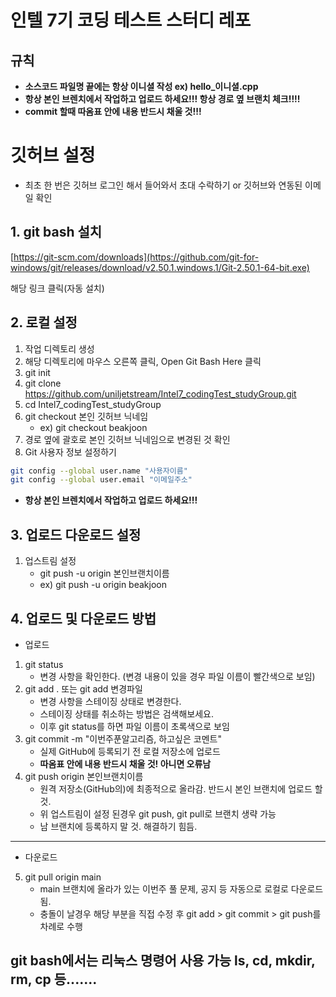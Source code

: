 # 인텔 7기 코딩 테스트 스터디 레포

## 규칙
- **소스코드 파일명 끝에는 항상 이니셜 작성 ex) hello_이니셜.cpp**
- **항상 본인 브렌치에서 작업하고 업로드 하세요!!! 항상 경로 옆 브랜치 체크!!!!**
- **commit 할때 따옴표 안에 내용 반드시 채울 것!!!**

# 깃허브 설정
- 최초 한 번은 깃허브 로그인 해서 들어와서 초대 수락하기 or 깃허브와 연동된 이메일 확인

## 1. git bash 설치

[https://git-scm.com/downloads](https://github.com/git-for-windows/git/releases/download/v2.50.1.windows.1/Git-2.50.1-64-bit.exe)

해당 링크 클릭(자동 설치)

## 2. 로컬 설정

1. 작업 디렉토리 생성
2. 해당 디렉토리에 마우스 오른쪽 클릭, Open Git Bash Here 클릭
3. git init
4. git clone https://github.com/uniljetstream/Intel7_codingTest_studyGroup.git
5. cd Intel7_codingTest_studyGroup
6. git checkout 본인 깃허브 닉네임
   - ex) git checkout beakjoon
8. 경로 옆에 괄호로 본인 깃허브 닉네임으로 변경된 것 확인
9. Git 사용자 정보 설정하기  

```bash
git config --global user.name "사용자이름"  
git config --global user.email "이메일주소"
```

- **항상 본인 브렌치에서 작업하고 업로드 하세요!!!**

## 3. 업로드 다운로드 설정
1. 업스트림 설정
   - git push -u origin 본인브랜치이름
   - ex) git push -u origin beakjoon

## 4. 업로드 및 다운로드 방법
- 업로드
1. git status
   - 변경 사항을 확인한다. (변경 내용이 있을 경우 파일 이름이 빨간색으로 보임)
2. git add . 또는 git add 변경파일
   - 변경 사항을 스테이징 상태로 변경한다.
   - 스테이징 상태를 취소하는 방법은 검색해보세요.
   - 이후 git status를 하면 파일 이름이 초록색으로 보임
3. git commit -m "이번주푼알고리즘, 하고싶은 코멘트"
   - 실제 GitHub에 등록되기 전 로컬 저장소에 업로드
   - **따옴표 안에 내용 반드시 채울 것! 아니면 오류남**
4. git push origin 본인브랜치이름
   - 원격 저장소(GitHub의)에 최종적으로 올라감. 반드시 본인 브랜치에 업로드 할 것.
   - 위 업스트림이 설정 된경우 git push, git pull로 브랜치 생략 가능
   - 남 브랜치에 등록하지 말 것. 해결하기 힘듬.
---
- 다운로드
5. git pull origin main
   - main 브랜치에 올라가 있는 이번주 풀 문제, 공지 등 자동으로 로컬로 다운로드됨.
   - 충돌이 날경우 해당 부분을 직접 수정 후 git add > git commit > git push를 차례로 수행

## git bash에서는 리눅스 명령어 사용 가능 ls, cd, mkdir, rm, cp 등.......
